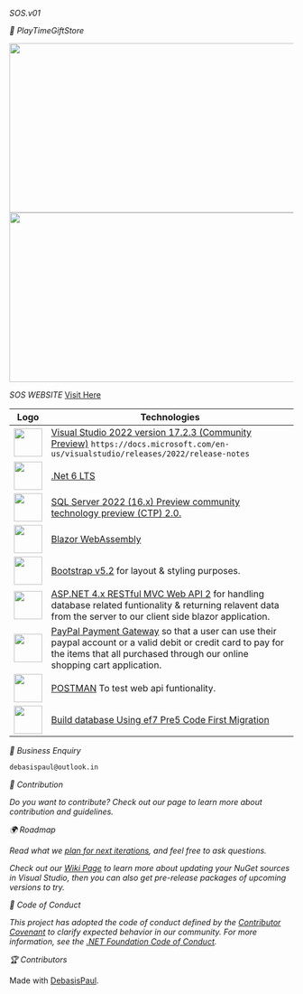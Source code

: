 *SOS.v01*

*🧰 PlayTimeGiftStore*

<img src="https://fly.namesbee.com/storage/2021/12/cute-name-for-shop-online.jpg?strip=all&lossy=1&webp=80&ssl=1" style="width:600px;height:300px;">
<img src="https://fly.namesbee.com/storage/2021/12/online-shop-name.jpg?strip=all&lossy=1&webp=80&ssl=1" style="width:600px;height:300px;">

*SOS WEBSITE*
[Visit Here](https://sites.google.com/view/shoponlinesolution/)

| Logo | Technologies | 
| ----------- | ----------- |
|<img src="https://th.bing.com/th/id/OIP.V-EXykC2eWn7fHqPslAl2wHaHX?pid=ImgDet&rs=1" style="width:50px;height:50px;">|[Visual Studio 2022 version 17.2.3 (Community Preview)](https://visualstudio.microsoft.com/vs/preview/) `https://docs.microsoft.com/en-us/visualstudio/releases/2022/release-notes`|
|<img src="https://th.bing.com/th/id/R.3d6504d22dce42b5f9c6cdd19c4f5c0b?rik=l4CnmJIt2wpQlw&pid=ImgRaw&r=0" style="width:50px;height:50px;">|[.Net 6 LTS](https://devblogs.microsoft.com/dotnet/dotnet-7-generic-math/)|
|<img src="https://external-content.duckduckgo.com/iu/?u=https%3A%2F%2Foptimizdba.com%2Fwp-content%2Fuploads%2F2018%2F07%2F1499955337microsoft-sql-server-logo-png-2.png&f=1&nofb=1" style="width:50px;height:50px;">|[SQL Server 2022 (16.x) Preview community technology preview (CTP) 2.0.](https://docs.microsoft.com/en-us/sql/sql-server/what-s-new-in-sql-server-2022?view=sql-server-ver16)||
|<img src="https://www.rlogical.com/wp-content/uploads/2020/10/Blazor.png" style="width:50px;height:50px;">|[Blazor WebAssembly](https://docs.microsoft.com/en-us/aspnet/core/blazor/?view=aspnetcore-6.0) |
|<img src="https://external-content.duckduckgo.com/iu/?u=https%3A%2F%2Fwww.drupal.org%2Ffiles%2Fproject-images%2Fbootstrap-stack.png&f=1&nofb=1" style="width:50px;height:50px;">|[Bootstrap v5.2](https://getbootstrap.com/) for layout & styling purposes.|
| <img src="https://th.bing.com/th/id/OIP.v3itvY2BcYOwgZJNGfRFJwHaHa?pid=ImgDet&rs=1" style="width:50px;height:50px;">|[ASP.NET 4.x RESTful MVC Web API 2](https://docs.microsoft.com/en-us/aspnet/web-api/)  for handling database related funtionality & returning relavent data from the server to our client side blazor application.|
|<img src="https://external-content.duckduckgo.com/iu/?u=https%3A%2F%2Fyt3.ggpht.com%2Fa%2FAATXAJzzdUWapX7hLx_ow3cGEPW45UcgalrAXcJ5E9XU1w%3Ds900-c-k-c0xffffffff-no-rj-mo&f=1&nofb=1" style="width:50px;height:50px;">|[PayPal Payment Gateway](https://developer.paypal.com/api/nvp-soap/payflow/payflow-gateway/) so that a user can use their paypal account or a valid debit or credit card to pay for the items that all purchased through our online shopping cart application.|
|<img src="https://external-content.duckduckgo.com/iu/?u=https%3A%2F%2Fyt3.ggpht.com%2Fa%2FAGF-l791ySSDFwSHTYVjI0BMuuyqlFmiMutGcvcYcA%3Ds900-c-k-c0xffffffff-no-rj-mo&f=1&nofb=1" style="width:50px;height:50px;">| [POSTMAN](https://www.postman.com/) To test web api funtionality.|
|<img src="https://th.bing.com/th/id/R.01e6f07f9add7f088c61cc86f3b8c9b2?rik=tleE7%2fpICszi%2fw&pid=ImgRaw&r=0" style="width:50px;height:50px;">|[Build database Using ef7 Pre5 Code First Migration](https://docs.microsoft.com/en-us/aspnet/entity-framework)|

*👀 Business Enquiry*

```Email 
debasispaul@outlook.in 
```
*🚀 Contribution*

*Do you want to contribute? Check out our []() page to learn more about contribution and guidelines.*

*🌍 Roadmap*

*Read what we [plan for next iterations](), and feel free to ask questions.*

*Check out our [Wiki Page](https://github.com/CommunityToolkit/WindowsCommunityToolkit/wiki) to learn more about updating your NuGet sources in Visual Studio, then you can also get pre-release packages of upcoming versions to try.*

*📄 Code of Conduct*

*This project has adopted the code of conduct defined by the [Contributor Covenant](http://contributor-covenant.org/) to clarify expected behavior in our community.
For more information, see the [.NET Foundation Code of Conduct](http://www.dotnetfoundation.org/code-of-conduct).*


*🏆 Contributors*

Made with [DebasisPaul](https://sites.google.com/view/debasispaul).


